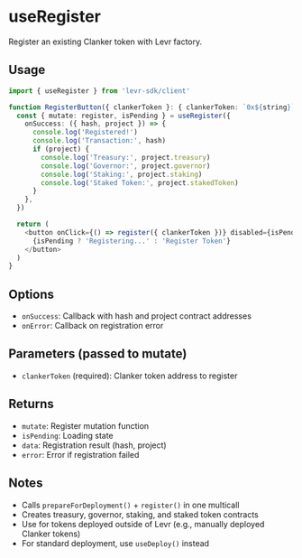 # useRegister

Register an existing Clanker token with Levr factory.

## Usage

```typescript
import { useRegister } from 'levr-sdk/client'

function RegisterButton({ clankerToken }: { clankerToken: `0x${string}` }) {
  const { mutate: register, isPending } = useRegister({
    onSuccess: ({ hash, project }) => {
      console.log('Registered!')
      console.log('Transaction:', hash)
      if (project) {
        console.log('Treasury:', project.treasury)
        console.log('Governor:', project.governor)
        console.log('Staking:', project.staking)
        console.log('Staked Token:', project.stakedToken)
      }
    },
  })

  return (
    <button onClick={() => register({ clankerToken })} disabled={isPending}>
      {isPending ? 'Registering...' : 'Register Token'}
    </button>
  )
}
```

## Options

- `onSuccess`: Callback with hash and project contract addresses
- `onError`: Callback on registration error

## Parameters (passed to mutate)

- `clankerToken` (required): Clanker token address to register

## Returns

- `mutate`: Register mutation function
- `isPending`: Loading state
- `data`: Registration result (hash, project)
- `error`: Error if registration failed

## Notes

- Calls `prepareForDeployment()` + `register()` in one multicall
- Creates treasury, governor, staking, and staked token contracts
- Use for tokens deployed outside of Levr (e.g., manually deployed Clanker tokens)
- For standard deployment, use `useDeploy()` instead

